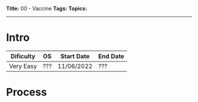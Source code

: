 **Title:** 00 - Vaccine
**Tags:** 
**Topics:** 

---

# Intro
| Dificulty | OS | Start Date | End Date |
|---|---|---|---|
| Very Easy | ??? | 11/06/2022 | ??? |

# Process